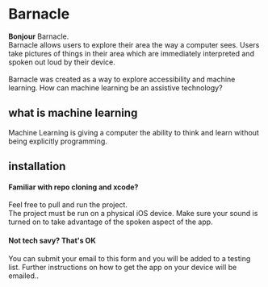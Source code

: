 # Barnacle

<b>Bonjour</b> Barnacle.<br>
Barnacle allows users to explore their area the way a computer sees. Users take pictures of things in their area which are immediately interpreted and spoken out loud by their device.<br><br>
Barnacle was created as a way to explore accessibility and machine learning. How can machine learning be an assistive technology?  

## what is machine learning

Machine Learning is giving a computer the ability to think and learn without being explicitly programming.

## installation

#### Familiar with repo cloning and xcode?
Feel free to pull and run the project.<br>
The project must be run on a physical iOS device. Make sure your sound is turned on to take advantage of the spoken aspect of the app.

#### Not tech savy? That's OK
You can submit your email to this form and you will be added to a testing list. Further instructions on how to get the app on your device will be emailed..

